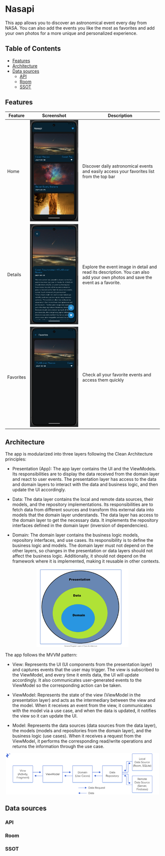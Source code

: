 # Nasapi

This app allows you to discover an astronomical event every day from NASA. You can also add the events you like the most as favorites and add your own photos for a more unique and personalized experience.

## Table of Contents
- [Features](#features)
- [Architecture](#rchitecture)
- [Data sources](#data-sources)
  - [API](#api)
  - [Room](#room)
  - [SSOT](#ssot)

## Features

| Feature      | Screenshot | Description |
|--------------|------------|-------------|
| Home         | ![Home](https://github.com/jdccMobile/Nasapi/blob/master/screenshots/home.png) | Discover daily astronomical events and easily access your favorites list from the top bar|
| Details      | ![Details](https://github.com/jdccMobile/Nasapi/blob/master/screenshots/details.png) | Explore the event image in detail and read its description. You can also add your own photos and save the event as a favorite. |
| Favorites    | ![Favorites](https://github.com/jdccMobile/Nasapi/blob/master/screenshots/favorites.png) | Check all your favorite events and access them quickly |

## Architecture

The app is modularized into three layers following the Clean Architecture principles:

- Presentation (App): The app layer contains the UI and the ViewModels. Its responsibilities are to display the data received from the domain layer and react to user events. The presentation layer has access to the data and domain layers to interact with the data and business logic, and then update the UI accordingly.

- Data: The data layer contains the local and remote data sources, their models, and the repository implementations. Its responsibilities are to fetch data from different sources and transform this external data into models that the domain layer understands. The data layer has access to the domain layer to get the necessary data. It implements the repository interfaces defined in the domain layer (inversion of dependencies).

- Domain: The domain layer contains the business logic models, repository interfaces, and use cases. Its responsibility is to define the business logic and models. The domain layer must not depend on the other layers, so changes in the presentation or data layers should not affect the business logic. Additionally, it should not depend on the framework where it is implemented, making it reusable in other contexts.
<div align="center">
  <img src="https://github.com/jdccMobile/Nasapi/blob/master/screenshots/clean-architecture.png" alt="CleanArchitecture" width="300">
</div>
 

The app follows the MVVM pattern:

- View: Represents the UI (UI components from the presentation layer) and captures events that the user may trigger. The view is subscribed to the ViewModel, and every time it emits data, the UI will update accordingly. It also communicates user-generated events to the ViewModel so the corresponding action can be taken.

- ViewModel: Represents the state of the view (ViewModel in the presentation layer) and acts as the intermediary between the view and the model. When it receives an event from the view, it communicates with the model via a use case, and when the data is updated, it notifies the view so it can update the UI.

- Model: Represents the data sources (data sources from the data layer), the models (models and repositories from the domain layer), and the business logic (use cases). When it receives a request from the ViewModel, it performs the corresponding read/write operations and returns the information through the use case.

<div align="center">
  <img src="https://github.com/jdccMobile/Nasapi/blob/master/screenshots/mvvm.png" alt="MVVM" width="500">
</div>

## Data sources

### API

### Room

### SSOT
